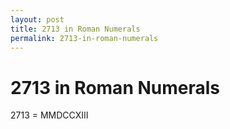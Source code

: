 ```yaml
---
layout: post
title: 2713 in Roman Numerals
permalink: 2713-in-roman-numerals
---
```


# 2713 in Roman Numerals

2713 = MMDCCXIII
